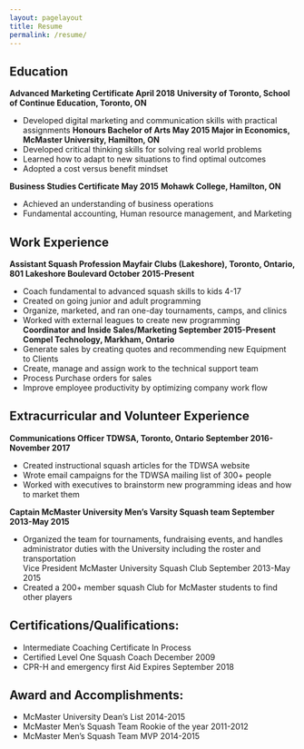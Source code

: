 ```yaml
---
layout: pagelayout
title: Resume
permalink: /resume/
---
```


## Education
**Advanced Marketing Certificate 	 	 	 	 	 	 	        April 2018**
**University of Toronto, School of Continue Education, Toronto, ON**
*	Developed digital marketing and communication skills with practical assignments
**Honours Bachelor of Arts 	 	 	 	 	 	 	 	        May 2015
Major in Economics, McMaster University, Hamilton, ON**
*	Developed critical thinking skills for solving real world problems
*	Learned how to adapt to new situations to find optimal outcomes
*	Adopted a cost versus benefit mindset

**Business Studies Certificate 	 	 	 	 	 	 	        May 2015**
**Mohawk College, Hamilton, ON**
*	Achieved an understanding of business operations
*	Fundamental accounting, Human resource management, and Marketing

## Work Experience
**Assistant Squash Profession
Mayfair Clubs (Lakeshore), Toronto, Ontario, 801 Lakeshore Boulevard      October 2015-Present**
*	Coach fundamental to advanced squash skills to kids 4-17
*	Created on going junior and adult programming
*	Organize, marketed, and ran one-day tournaments, camps, and clinics
*	Worked with external leagues to create new programming  
**Coordinator and Inside Sales/Marketing                                                     September 2015-Present  
Compel Technology, Markham, Ontario**     
*	Generate sales by creating quotes and recommending new Equipment to Clients
*	Create, manage and assign work to the technical support team
*	Process Purchase orders for sales
*	Improve employee productivity by optimizing company work flow

## Extracurricular and Volunteer Experience
**Communications Officer TDWSA, Toronto, Ontario 	 	                September 2016-November 2017**
*	Created instructional squash articles for the TDWSA website
*	Wrote email campaigns for the TDWSA mailing list of 300+ people
*	Worked with executives to brainstorm new programming ideas and how to market them


**Captain McMaster University Men’s Varsity Squash team 	                September 2013-May 2015**
* 	Organized the team for tournaments, fundraising events, and handles administrator duties with the University including the roster and transportation  
Vice President McMaster University Squash Club 	                             September 2013-May 2015
* Created a 200+ member squash Club for McMaster students to find other players
## Certifications/Qualifications:
* Intermediate Coaching Certificate						       In Process
* Certified Level One Squash Coach 	 	 	 	 	          December 2009
* CPR-H and emergency first Aid 	 	 	 	        Expires September 2018
## Award and Accomplishments:  
* McMaster University Dean’s List 2014-2015
* McMaster Men’s Squash Team Rookie of the year 2011-2012
*	McMaster Men’s Squash Team MVP 2014-2015
